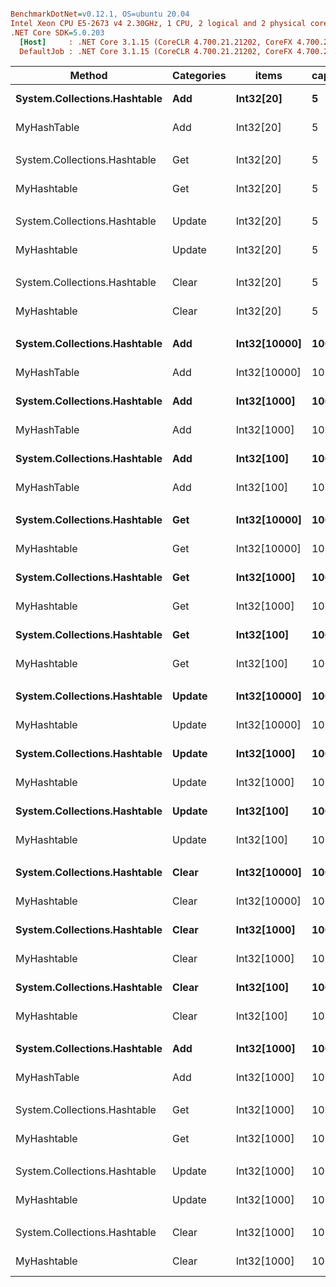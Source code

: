 ``` ini

BenchmarkDotNet=v0.12.1, OS=ubuntu 20.04
Intel Xeon CPU E5-2673 v4 2.30GHz, 1 CPU, 2 logical and 2 physical cores
.NET Core SDK=5.0.203
  [Host]     : .NET Core 3.1.15 (CoreCLR 4.700.21.21202, CoreFX 4.700.21.21402), X64 RyuJIT
  DefaultJob : .NET Core 3.1.15 (CoreCLR 4.700.21.21202, CoreFX 4.700.21.21402), X64 RyuJIT


```
|                       Method | Categories |        items | capacity |         Mean |       Error |      StdDev | Ratio | RatioSD |    Gen 0 |    Gen 1 |    Gen 2 |  Allocated |
|----------------------------- |----------- |------------- |--------- |-------------:|------------:|------------:|------:|--------:|---------:|---------:|---------:|-----------:|
| **System.Collections.Hashtable** |        **Add** |    **Int32[20]** |        **5** |     **6.377 μs** |   **0.0861 μs** |   **0.0805 μs** |  **1.00** |    **0.00** |   **0.1221** |        **-** |        **-** |    **3.29 KB** |
|                  MyHashTable |        Add |    Int32[20] |        5 |     5.307 μs |   0.0499 μs |   0.0467 μs |  0.83 |    0.01 |   0.0992 |        - |        - |     2.7 KB |
|                              |            |              |          |              |             |             |       |         |          |          |          |            |
| System.Collections.Hashtable |        Get |    Int32[20] |        5 |     9.044 μs |   0.1567 μs |   0.1539 μs |  1.00 |    0.00 |   0.1526 |        - |        - |    3.91 KB |
|                  MyHashtable |        Get |    Int32[20] |        5 |     7.481 μs |   0.1210 μs |   0.1131 μs |  0.83 |    0.02 |   0.1221 |        - |        - |    3.33 KB |
|                              |            |              |          |              |             |             |       |         |          |          |          |            |
| System.Collections.Hashtable |     Update |    Int32[20] |        5 |     8.762 μs |   0.0739 μs |   0.0655 μs |  1.00 |    0.00 |   0.1526 |        - |        - |    4.15 KB |
|                  MyHashtable |     Update |    Int32[20] |        5 |     7.650 μs |   0.0458 μs |   0.0406 μs |  0.87 |    0.01 |   0.1297 |        - |        - |    3.33 KB |
|                              |            |              |          |              |             |             |       |         |          |          |          |            |
| System.Collections.Hashtable |      Clear |    Int32[20] |        5 |     6.091 μs |   0.0967 μs |   0.0905 μs |  1.00 |    0.00 |   0.1221 |        - |        - |    3.29 KB |
|                  MyHashtable |      Clear |    Int32[20] |        5 |     5.514 μs |   0.0590 μs |   0.0523 μs |  0.91 |    0.01 |   0.1068 |        - |        - |     2.8 KB |
|                              |            |              |          |              |             |             |       |         |          |          |          |            |
| **System.Collections.Hashtable** |        **Add** | **Int32[10000]** |      **100** | **4,302.846 μs** |  **70.4251 μs** |  **65.8757 μs** | **1.000** |    **0.00** | **148.4375** | **148.4375** | **148.4375** | **1512.33 KB** |
|                  MyHashTable |        Add | Int32[10000] |      100 | 9,478.158 μs | 172.1213 μs | 161.0024 μs | 2.203 |    0.05 |  62.5000 |  31.2500 |        - |  1607.7 KB |
| **System.Collections.Hashtable** |        **Add** |  **Int32[1000]** |      **100** |   **337.392 μs** |   **4.7120 μs** |   **4.4076 μs** | **0.078** |    **0.00** |   **5.8594** |   **0.9766** |        **-** |  **153.46 KB** |
|                  MyHashTable |        Add |  Int32[1000] |      100 |   395.182 μs |   7.3490 μs |   6.8743 μs | 0.092 |    0.00 |   6.3477 |   1.4648 |        - |  168.34 KB |
| **System.Collections.Hashtable** |        **Add** |   **Int32[100]** |      **100** |    **27.707 μs** |   **0.2680 μs** |   **0.2376 μs** | **0.006** |    **0.00** |   **0.4883** |        **-** |        **-** |   **12.51 KB** |
|                  MyHashTable |        Add |   Int32[100] |      100 |    24.206 μs |   0.2307 μs |   0.2158 μs | 0.006 |    0.00 |   0.4272 |        - |        - |      11 KB |
|                              |            |              |          |              |             |             |       |         |          |          |          |            |
| **System.Collections.Hashtable** |        **Get** | **Int32[10000]** |      **100** | **4,355.133 μs** |  **28.8874 μs** |  **27.0213 μs** | **1.000** |    **0.00** | **148.4375** | **148.4375** | **148.4375** | **1512.98 KB** |
|                  MyHashtable |        Get | Int32[10000] |      100 | 9,617.450 μs | 188.9622 μs | 252.2591 μs | 2.232 |    0.04 |  62.5000 |  31.2500 |        - | 1608.33 KB |
| **System.Collections.Hashtable** |        **Get** |  **Int32[1000]** |      **100** |   **339.412 μs** |   **6.0569 μs** |   **5.6656 μs** | **0.078** |    **0.00** |   **5.8594** |   **1.4648** |        **-** |  **154.09 KB** |
|                  MyHashtable |        Get |  Int32[1000] |      100 |   391.434 μs |   5.2031 μs |   4.8670 μs | 0.090 |    0.00 |   6.3477 |   1.4648 |        - |  168.96 KB |
| **System.Collections.Hashtable** |        **Get** |   **Int32[100]** |      **100** |    **28.923 μs** |   **0.4785 μs** |   **0.4476 μs** | **0.007** |    **0.00** |   **0.4883** |        **-** |        **-** |   **13.13 KB** |
|                  MyHashtable |        Get |   Int32[100] |      100 |    26.732 μs |   0.3192 μs |   0.2830 μs | 0.006 |    0.00 |   0.4272 |        - |        - |   11.63 KB |
|                              |            |              |          |              |             |             |       |         |          |          |          |            |
| **System.Collections.Hashtable** |     **Update** | **Int32[10000]** |      **100** | **4,457.231 μs** |  **88.6701 μs** |  **98.5566 μs** | **1.000** |    **0.00** | **148.4375** | **148.4375** | **148.4375** | **1513.18 KB** |
|                  MyHashtable |     Update | Int32[10000] |      100 | 9,444.084 μs | 117.3776 μs |  98.0156 μs | 2.107 |    0.05 |  62.5000 |  31.2500 |        - | 1608.34 KB |
| **System.Collections.Hashtable** |     **Update** |  **Int32[1000]** |      **100** |   **335.088 μs** |   **3.8045 μs** |   **3.3726 μs** | **0.075** |    **0.00** |   **5.8594** |   **1.4648** |        **-** |  **154.32 KB** |
|                  MyHashtable |     Update |  Int32[1000] |      100 |   400.044 μs |   4.6886 μs |   4.1563 μs | 0.089 |    0.00 |   6.3477 |   1.4648 |        - |  168.96 KB |
| **System.Collections.Hashtable** |     **Update** |   **Int32[100]** |      **100** |    **30.642 μs** |   **0.6032 μs** |   **0.8052 μs** | **0.007** |    **0.00** |   **0.4883** |        **-** |        **-** |   **13.37 KB** |
|                  MyHashtable |     Update |   Int32[100] |      100 |    26.677 μs |   0.2879 μs |   0.2248 μs | 0.006 |    0.00 |   0.4272 |        - |        - |   11.63 KB |
|                              |            |              |          |              |             |             |       |         |          |          |          |            |
| **System.Collections.Hashtable** |      **Clear** | **Int32[10000]** |      **100** | **4,417.607 μs** |  **87.0383 μs** |  **96.7428 μs** | **1.000** |    **0.00** | **148.4375** | **148.4375** | **148.4375** | **1512.38 KB** |
|                  MyHashtable |      Clear | Int32[10000] |      100 | 9,424.436 μs | 174.0297 μs | 162.7875 μs | 2.137 |    0.05 |  62.5000 |  31.2500 |        - | 1657.74 KB |
| **System.Collections.Hashtable** |      **Clear** |  **Int32[1000]** |      **100** |   **332.371 μs** |   **4.2955 μs** |   **3.8078 μs** | **0.075** |    **0.00** |   **5.8594** |   **0.9766** |        **-** |  **153.46 KB** |
|                  MyHashtable |      Clear |  Int32[1000] |      100 |   394.097 μs |   6.6310 μs |   6.5126 μs | 0.089 |    0.00 |   6.8359 |   0.9766 |        - |  174.61 KB |
| **System.Collections.Hashtable** |      **Clear** |   **Int32[100]** |      **100** |    **26.861 μs** |   **0.4187 μs** |   **0.3711 μs** | **0.006** |    **0.00** |   **0.4883** |        **-** |        **-** |   **12.51 KB** |
|                  MyHashtable |      Clear |   Int32[100] |      100 |    24.797 μs |   0.3748 μs |   0.3506 μs | 0.006 |    0.00 |   0.4578 |        - |        - |    11.8 KB |
|                              |            |              |          |              |             |             |       |         |          |          |          |            |
| **System.Collections.Hashtable** |        **Add** |  **Int32[1000]** |     **1000** |   **280.997 μs** |   **5.5188 μs** |   **5.9050 μs** |  **1.00** |    **0.00** |   **4.3945** |   **0.9766** |        **-** |  **123.46 KB** |
|                  MyHashTable |        Add |  Int32[1000] |     1000 |   332.198 μs |   3.4407 μs |   3.0501 μs |  1.18 |    0.03 |   3.9063 |   0.4883 |        - |  109.44 KB |
|                              |            |              |          |              |             |             |       |         |          |          |          |            |
| System.Collections.Hashtable |        Get |  Int32[1000] |     1000 |   279.386 μs |   4.3687 μs |   3.8727 μs |  1.00 |    0.00 |   4.3945 |   0.9766 |        - |  124.09 KB |
|                  MyHashtable |        Get |  Int32[1000] |     1000 |   340.764 μs |   6.1883 μs |   5.7885 μs |  1.22 |    0.03 |   3.9063 |   0.4883 |        - |  110.06 KB |
|                              |            |              |          |              |             |             |       |         |          |          |          |            |
| System.Collections.Hashtable |     Update |  Int32[1000] |     1000 |   279.469 μs |   2.4073 μs |   2.2518 μs |  1.00 |    0.00 |   4.3945 |   0.9766 |        - |  124.32 KB |
|                  MyHashtable |     Update |  Int32[1000] |     1000 |   330.981 μs |   4.0395 μs |   3.7786 μs |  1.18 |    0.02 |   3.9063 |   0.4883 |        - |  110.07 KB |
|                              |            |              |          |              |             |             |       |         |          |          |          |            |
| System.Collections.Hashtable |      Clear |  Int32[1000] |     1000 |   279.310 μs |   4.1624 μs |   3.8935 μs |  1.00 |    0.00 |   4.3945 |   0.4883 |        - |  123.46 KB |
|                  MyHashtable |      Clear |  Int32[1000] |     1000 |   341.671 μs |   3.5893 μs |   3.3575 μs |  1.22 |    0.02 |   4.3945 |   0.9766 |        - |  117.28 KB |
